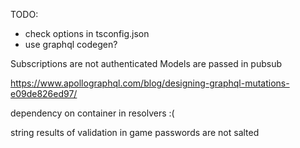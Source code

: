 TODO:
* check options in tsconfig.json
* use graphql codegen?

Subscriptions are not authenticated
Models are passed in pubsub

https://www.apollographql.com/blog/designing-graphql-mutations-e09de826ed97/

dependency on container in resolvers :(

string results of validation in game
passwords are not salted
